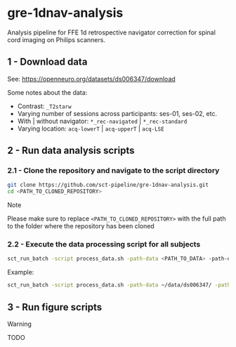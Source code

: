 # gre-1dnav-analysis
Analysis pipeline for FFE 1d retrospective navigator correction for spinal cord imaging on Philips scanners. 

## 1 - Download data

See: https://openneuro.org/datasets/ds006347/download

Some notes about the data:
- Contrast: `_T2starw`
- Varying number of sessions across participants: ses-01, ses-02, etc.
- With | without navigator: `*_rec-navigated` | `*_rec-standard`
- Varying location: `acq-lowerT` | `acq-upperT` | `acq-LSE`

## 2 - Run data analysis scripts

### 2.1 - Clone the repository and navigate to the script directory
```bash
git clone https://github.com/sct-pipeline/gre-1dnav-analysis.git
cd <PATH_TO_CLONED_REPOSITORY>
```
>[!Note]
>Please make sure to replace `<PATH_TO_CLONED_REPOSITORY>` with the full path to the folder where the repository has been cloned

### 2.2 - Execute the data processing script for all subjects
```bash
sct_run_batch -script process_data.sh -path-data <PATH_TO_DATA> -path-output <PATH_TO_OUTPUT>
```
Example:
```bash
sct_run_batch -script process_data.sh -path-data ~/data/ds006347/ -path-output ~/temp/ds006347_20250612_144520
```
## 3 - Run figure scripts
>[!Warning]
>TODO
